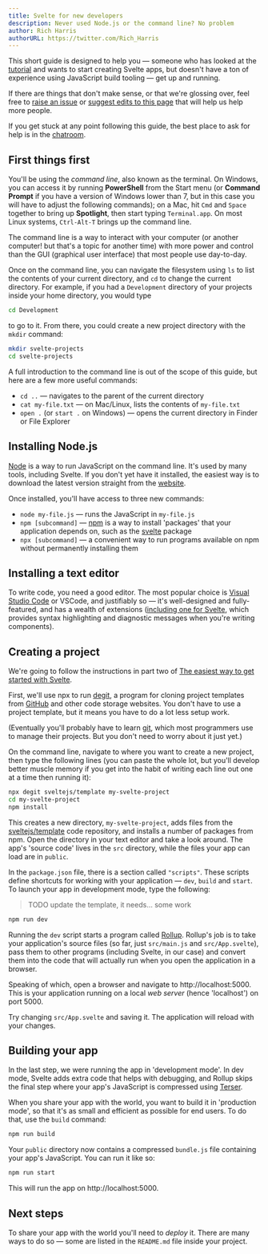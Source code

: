 ```yaml
---
title: Svelte for new developers
description: Never used Node.js or the command line? No problem
author: Rich Harris
authorURL: https://twitter.com/Rich_Harris
---
```


This short guide is designed to help you — someone who has looked at the [tutorial](/tutorial) and wants to start creating Svelte apps, but doesn't have a ton of experience using JavaScript build tooling — get up and running.

If there are things that don't make sense, or that we're glossing over, feel free to [raise an issue](https://github.com/sveltejs/svelte/issues) or [suggest edits to this page](https://github.com/sveltejs/svelte/blob/master/site/content/blog/2019-04-16-svelte-for-new-developers.md) that will help us help more people.

If you get stuck at any point following this guide, the best place to ask for help is in the [chatroom](https://svelte.dev/chat).


## First things first

You'll be using the *command line*, also known as the terminal. On Windows, you can access it by running **PowerShell** from the Start menu (or **Command Prompt** if you have a version of Windows lower than 7, but in this case you will have to adjust the following commands); on a Mac, hit `Cmd` and `Space` together to bring up **Spotlight**, then start typing `Terminal.app`. On most Linux systems, `Ctrl-Alt-T` brings up the command line.

The command line is a way to interact with your computer (or another computer! but that's a topic for another time) with more power and control than the GUI (graphical user interface) that most people use day-to-day.

Once on the command line, you can navigate the filesystem using `ls` to list the contents of your current directory, and `cd` to change the current directory. For example, if you had a `Development` directory of your projects inside your home directory, you would type

```bash
cd Development
```

to go to it. From there, you could create a new project directory with the `mkdir` command:

```bash
mkdir svelte-projects
cd svelte-projects
```

A full introduction to the command line is out of the scope of this guide, but here are a few more useful commands:

* `cd ..` — navigates to the parent of the current directory
* `cat my-file.txt` — on Mac/Linux, lists the contents of `my-file.txt`
* `open .` (or `start .` on Windows) — opens the current directory in Finder or File Explorer


## Installing Node.js

[Node](https://nodejs.org/en/) is a way to run JavaScript on the command line. It's used by many tools, including Svelte. If you don't yet have it installed, the easiest way is to download the latest version straight from the [website](https://nodejs.org/en/).

Once installed, you'll have access to three new commands:

* `node my-file.js` — runs the JavaScript in `my-file.js`
* `npm [subcommand]` — [npm](https://www.npmjs.com/) is a way to install 'packages' that your application depends on, such as the [svelte](https://www.npmjs.com/) package
* `npx [subcommand]` — a convenient way to run programs available on npm without permanently installing them


## Installing a text editor

To write code, you need a good editor. The most popular choice is [Visual Studio Code](https://code.visualstudio.com/) or VSCode, and justifiably so — it's well-designed and fully-featured, and has a wealth of extensions ([including one for Svelte](https://marketplace.visualstudio.com/items?itemName=JamesBirtles.svelte-vscode), which provides syntax highlighting and diagnostic messages when you're writing components).


## Creating a project

We're going to follow the instructions in part two of [The easiest way to get started with Svelte](/blog/the-easiest-way-to-get-started).

First, we'll use npx to run [degit](https://github.com/Rich-Harris/degit), a program for cloning project templates from [GitHub](https://github.com) and other code storage websites. You don't have to use a project template, but it means you have to do a lot less setup work.

(Eventually you'll probably have to learn [git](https://git-scm.com/), which most programmers use to manage their projects. But you don't need to worry about it just yet.)

On the command line, navigate to where you want to create a new project, then type the following lines (you can paste the whole lot, but you'll develop better muscle memory if you get into the habit of writing each line out one at a time then running it):

```bash
npx degit sveltejs/template my-svelte-project
cd my-svelte-project
npm install
```

This creates a new directory, `my-svelte-project`, adds files from the [sveltejs/template](https://github.com/sveltejs/template) code repository, and installs a number of packages from npm. Open the directory in your text editor and take a look around. The app's 'source code' lives in the `src` directory, while the files your app can load are in `public`.

In the `package.json` file, there is a section called `"scripts"`. These scripts define shortcuts for working with your application — `dev`, `build` and `start`. To launch your app in development mode, type the following:

> TODO update the template, it needs... some work

```bash
npm run dev
```

Running the `dev` script starts a program called [Rollup](https://rollupjs.org/guide/en/). Rollup's job is to take your application's source files (so far, just `src/main.js` and `src/App.svelte`), pass them to other programs (including Svelte, in our case) and convert them into the code that will actually run when you open the application in a browser.

Speaking of which, open a browser and navigate to http://localhost:5000. This is your application running on a local *web server* (hence 'localhost') on port 5000.

Try changing `src/App.svelte` and saving it. The application will reload with your changes.


## Building your app

In the last step, we were running the app in 'development mode'. In dev mode, Svelte adds extra code that helps with debugging, and Rollup skips the final step where your app's JavaScript is compressed using [Terser](https://terser.org/).

When you share your app with the world, you want to build it in 'production mode', so that it's as small and efficient as possible for end users. To do that, use the `build` command:

```bash
npm run build
```

Your `public` directory now contains a compressed `bundle.js` file containing your app's JavaScript. You can run it like so:

```bash
npm run start
```

This will run the app on http://localhost:5000.


## Next steps

To share your app with the world you'll need to *deploy* it. There are many ways to do so — some are listed in the `README.md` file inside your project.
